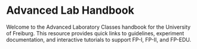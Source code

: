 # Advanced Lab Handbook

Welcome to the Advanced Laboratory Classes handbook for the University of Freiburg. This resource provides quick links to guidelines, experiment documentation, and interactive tutorials to support FP-I, FP-II, and FP-EDU.
